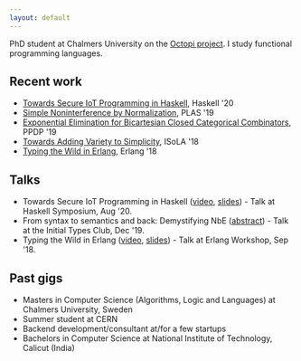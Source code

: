 ```yaml
---
layout: default
---
```


PhD student at Chalmers University on the [Octopi project](https://octopi.chalmers.se/). I study functional programming languages.

## Recent work

* [Towards Secure IoT Programming in Haskell](haski.pdf), Haskell '20
* [Simple Noninterference by Normalization](nibnbe.pdf), PLAS '19
* [Exponential Elimination for Bicartesian Closed Categorical Combinators](expelim.pdf), PPDP '19
* [Towards Adding Variety to Simplicity](variety.pdf), ISoLA '18
* [Typing the Wild in Erlang](ew18.pdf), Erlang '18

## Talks 

* Towards Secure IoT Programming in Haskell ([video](https://www.youtube.com/watch?v=FqnScw9U7gA), [slides](haski.pdf)) - Talk at Haskell Symposium, Aug '20.
* From syntax to semantics and back: Demystifying NbE ([abstract](https://github.com/InitialTypes/Club/wiki/Abstracts.2019.DemystifyingNbE)) - Talk at the Initial Types Club, Dec '19.
* Typing the Wild in Erlang ([video](https://www.youtube.com/watch?v=GjVDTHlD4nM), [slides](ew18-slides.pdf)) - Talk at Erlang Workshop, Sep '18.


## Past gigs
* Masters in Computer Science (Algorithms, Logic and Languages) at Chalmers University, Sweden
* Summer student at CERN
* Backend development/consultant at/for a few startups
* Bachelors in Computer Science at National Institute of Technology, Calicut (India)
